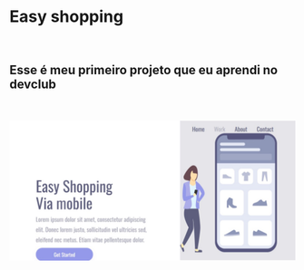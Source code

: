 <h1>Easy shopping </h1> 
<br>
<h2> Esse é meu primeiro projeto que eu aprendi no devclub </h2>
<br>
<br>
<img src="https://github.com/Kyamcorte22/Easy-shopping/blob/master/Captura%20de%20tela_26-3-2024_185329_127.0.0.1.jpeg?raw=true">


